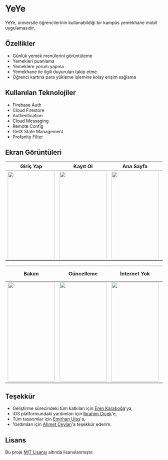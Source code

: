 
# YeYe

YeYe, üniversite öğrencilerinin kullanabildiği bir kampüs yemekhane mobil uygulamasıdır.


## Özellikler

- Günlük yemek menülerini görüntüleme
- Yemekleri puanlama
- Yemeklere yorum yapma
- Yemekhane ile ilgili duyuruları takip etme
- Öğrenci kartına para yükleme işlemine kolay erişim sağlama

  
## Kullanılan Teknolojiler

- Firebase Auth
- Cloud Firestore
- Authentication
- Cloud Messaging
- Remote Config
- GetX State Management
- Profanity Filter

## Ekran Görüntüleri

| Giriş Yap | Kayıt Ol | Ana Sayfa | Yorumlar | Duyurular | Profil |
|:--:|:--:|:--:|:--:|:--:|:--:|
 | <img src="https://github.com/diksed/yeye/assets/73336635/7c42b982-c975-47ba-905c-e803b88bb6f0" width="150" height="280"/> | <img src="https://github.com/diksed/yeye/assets/73336635/746efbfd-b8c2-4691-9b64-a7d0bf8217ff" width="150" height="280"/> | <img src="https://github.com/diksed/yeye/assets/73336635/60bc953b-36d9-4e44-9f77-0818f46d0b50" width="150" height="280"/> | <img src="https://github.com/diksed/yeye/assets/73336635/596c50fb-0269-43fd-a7fe-d63e40ca947b" width="150" height="280"/> | <img src="https://github.com/diksed/yeye/assets/73336635/58eb2cc4-5920-4cbc-bfad-3a78010246e4" width="150" height="280"/> | <img src="https://github.com/diksed/yeye/assets/73336635/b451d762-1077-436a-8723-9de47ce29341" width="150" height="280"/> 
 
| Bakım | Güncelleme | İnternet Yok | Hesap Askıya Alındı |
|:--:|:--:|:--:|:--:|
| <img src="https://github.com/diksed/yeye/assets/73336635/3e2c0ac9-77af-4b08-a617-bf5236368a4b" width="150" height="318"/> | <img src="https://github.com/diksed/yeye/assets/73336635/3d24cb2b-5b0c-4331-b3d9-41f947ff3bf5" width="150" height="318"/> | <img src="https://github.com/diksed/yeye/assets/73336635/787fd60d-7de3-4d5d-8e0c-c5c436595d81" width="150" height="318"/> | <img src="https://github.com/diksed/yeye/assets/73336635/cd09eba0-4465-489d-87e4-4d6c36161395" width="150" height="318"/>

## Teşekkür

- Geliştirme sürecindeki tüm katkıları için [Eren Karaboğa](https://www.github.com/erenkaraboga)'ya,
- iOS platformundaki yardımları için [İbrahim Çiçek](https://www.github.com/CicekIbrahim)'e,
- Tüm tasarımlar için [Emirhan Ulaş](https://www.linkedin.com/in/emirhan-ulaş-51196b24a)'a,
- Yardımları için [Ahmet Ceylan](https://www.github.com/ahmtcylnn)'a
  teşekkür ederim.

## Lisans

Bu proje [MIT Lisansı](LICENSE) altında lisanslanmıştır.
